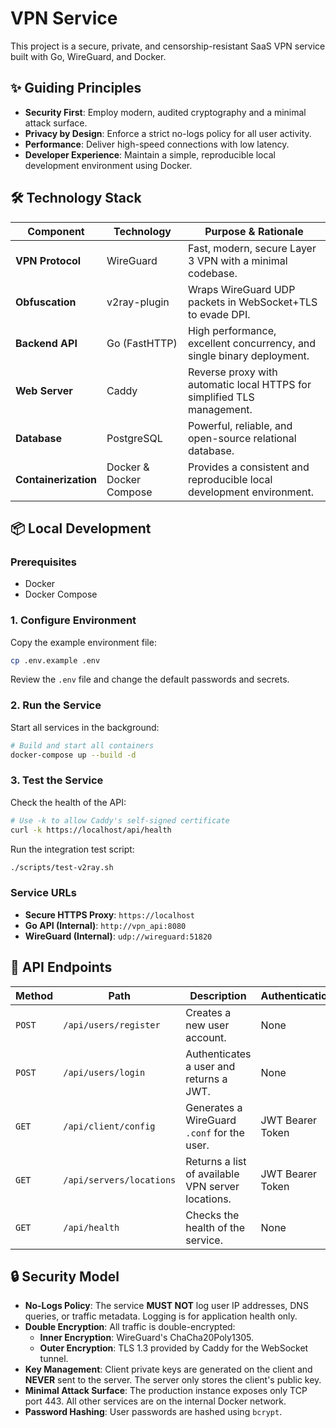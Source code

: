 # VPN Service

This project is a secure, private, and censorship-resistant SaaS VPN service built with Go, WireGuard, and Docker.

## ✨ Guiding Principles

-   **Security First**: Employ modern, audited cryptography and a minimal attack surface.
-   **Privacy by Design**: Enforce a strict no-logs policy for all user activity.
-   **Performance**: Deliver high-speed connections with low latency.
-   **Developer Experience**: Maintain a simple, reproducible local development environment using Docker.

## 🛠️ Technology Stack

| Component          | Technology              | Purpose & Rationale                                                   |
| ------------------ | ----------------------- | --------------------------------------------------------------------- |
| **VPN Protocol**   | WireGuard               | Fast, modern, secure Layer 3 VPN with a minimal codebase.             |
| **Obfuscation**    | v2ray-plugin            | Wraps WireGuard UDP packets in WebSocket+TLS to evade DPI.            |
| **Backend API**    | Go (FastHTTP)           | High performance, excellent concurrency, and single binary deployment.    |
| **Web Server**     | Caddy                   | Reverse proxy with automatic local HTTPS for simplified TLS management.   |
| **Database**       | PostgreSQL              | Powerful, reliable, and open-source relational database.              |
| **Containerization** | Docker & Docker Compose | Provides a consistent and reproducible local development environment.   |

## 📦 Local Development

### Prerequisites

-   Docker
-   Docker Compose

### 1. Configure Environment

Copy the example environment file:

```bash
cp .env.example .env
```

Review the `.env` file and change the default passwords and secrets.

### 2. Run the Service

Start all services in the background:

```bash
# Build and start all containers
docker-compose up --build -d
```

### 3. Test the Service

Check the health of the API:

```bash
# Use -k to allow Caddy's self-signed certificate
curl -k https://localhost/api/health
```

Run the integration test script:

```bash
./scripts/test-v2ray.sh
```

### Service URLs

-   **Secure HTTPS Proxy**: `https://localhost`
-   **Go API (Internal)**: `http://vpn_api:8080`
-   **WireGuard (Internal)**: `udp://wireguard:51820`

## 🚀 API Endpoints

| Method | Path                   | Description                                      | Authentication     |
| ------ | ---------------------- | ------------------------------------------------ | ------------------ |
| `POST` | `/api/users/register`  | Creates a new user account.                      | None               |
| `POST` | `/api/users/login`     | Authenticates a user and returns a JWT.          | None               |
| `GET`  | `/api/client/config`   | Generates a WireGuard `.conf` for the user.      | JWT Bearer Token   |
| `GET`  | `/api/servers/locations` | Returns a list of available VPN server locations.  | JWT Bearer Token   |
| `GET`  | `/api/health`          | Checks the health of the service.                | None               |

## 🔒 Security Model

-   **No-Logs Policy**: The service **MUST NOT** log user IP addresses, DNS queries, or traffic metadata. Logging is for application health only.
-   **Double Encryption**: All traffic is double-encrypted:
    -   **Inner Encryption**: WireGuard's ChaCha20Poly1305.
    -   **Outer Encryption**: TLS 1.3 provided by Caddy for the WebSocket tunnel.
-   **Key Management**: Client private keys are generated on the client and **NEVER** sent to the server. The server only stores the client's public key.
-   **Minimal Attack Surface**: The production instance exposes only TCP port 443. All other services are on the internal Docker network.
-   **Password Hashing**: User passwords are hashed using `bcrypt`.
